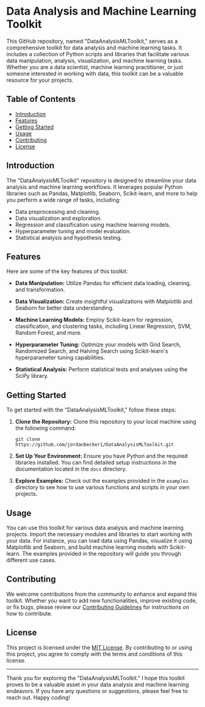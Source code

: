 # Data Analysis and Machine Learning Toolkit

This GitHub repository, named "DataAnalysisMLToolkit," serves as a comprehensive toolkit for data analysis and machine learning tasks. It includes a collection of Python scripts and libraries that facilitate various data manipulation, analysis, visualization, and machine learning tasks. Whether you are a data scientist, machine learning practitioner, or just someone interested in working with data, this toolkit can be a valuable resource for your projects.

## Table of Contents

- [Introduction](#introduction)
- [Features](#features)
- [Getting Started](#getting-started)
- [Usage](#usage)
- [Contributing](#contributing)
- [License](#license)

## Introduction

The "DataAnalysisMLToolkit" repository is designed to streamline your data analysis and machine learning workflows. It leverages popular Python libraries such as Pandas, Matplotlib, Seaborn, Scikit-learn, and more to help you perform a wide range of tasks, including:

- Data preprocessing and cleaning.
- Data visualization and exploration.
- Regression and classification using machine learning models.
- Hyperparameter tuning and model evaluation.
- Statistical analysis and hypothesis testing.

## Features

Here are some of the key features of this toolkit:

- **Data Manipulation:** Utilize Pandas for efficient data loading, cleaning, and transformation.

- **Data Visualization:** Create insightful visualizations with Matplotlib and Seaborn for better data understanding.

- **Machine Learning Models:** Employ Scikit-learn for regression, classification, and clustering tasks, including Linear Regression, SVM, Random Forest, and more.

- **Hyperparameter Tuning:** Optimize your models with Grid Search, Randomized Search, and Halving Search using Scikit-learn's hyperparameter tuning capabilities.

- **Statistical Analysis:** Perform statistical tests and analyses using the SciPy library.

## Getting Started

To get started with the "DataAnalysisMLToolkit," follow these steps:

1. **Clone the Repository:** Clone this repository to your local machine using the following command:
   ```shell
   git clone https://github.com/jordanbecker1/DataAnalysisMLToolkit.git
   ```

2. **Set Up Your Environment:** Ensure you have Python and the required libraries installed. You can find detailed setup instructions in the documentation located in the `docs` directory.

3. **Explore Examples:** Check out the examples provided in the `examples` directory to see how to use various functions and scripts in your own projects.

## Usage

You can use this toolkit for various data analysis and machine learning projects. Import the necessary modules and libraries to start working with your data. For instance, you can load data using Pandas, visualize it using Matplotlib and Seaborn, and build machine learning models with Scikit-learn. The examples provided in the repository will guide you through different use cases.

## Contributing

We welcome contributions from the community to enhance and expand this toolkit. Whether you want to add new functionalities, improve existing code, or fix bugs, please review our [Contributing Guidelines](CONTRIBUTING.md) for instructions on how to contribute.

## License

This project is licensed under the [MIT License](LICENSE). By contributing to or using this project, you agree to comply with the terms and conditions of this license.

---

Thank you for exploring the "DataAnalysisMLToolkit." I hope this toolkit proves to be a valuable asset in your data analysis and machine learning endeavors. If you have any questions or suggestions, please feel free to reach out. Happy coding!
